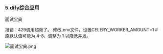 ### 5.dify综合应用
面试宝典

报错：429调用超频了。
修改.env文件，设置CELERY_WORKER_AMOUNT=1  # 原默认值可能为 4-8，调整为 1 以降低并发。


![面试宝典.png](images/面试宝典.png)